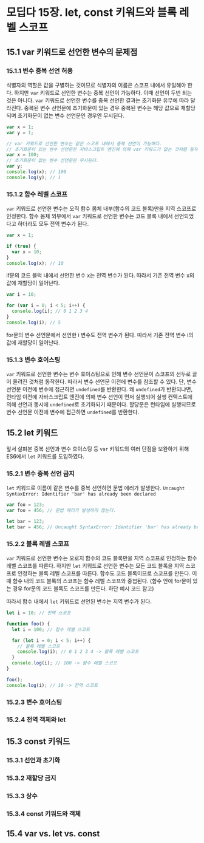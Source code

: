 # 모딥다 15장. let, const 키워드와 블록 레벨 스코프

## 15.1 var 키워드로 선언한 변수의 문제점

### 15.1.1 변수 중복 선언 허용

식별자의 역할은 값을 구별하는 것이므로 식별자의 이름은 스코프 내에서 유일해야 한다. 하지만 `var` 키워드로 선언한 변수는 중복 선언이 가능하다. 이때 선언이 두번 되는 것은 아니다. `var` 키워드로 선언한 변수를 중복 선언한 결과는 초기화문 유무에 따라 달라진다.
중복된 변수 선언문에 초기화문이 있는 경우 중복된 변수는 해당 값으로 재할당되며 초기화문이 없는 변수 선언문인 경우엔 무시된다.

```js
var x = 1;
var y = 1;

// var 키워드로 선언한 변수는 같은 스코프 내에서 중복 선언이 가능하다.
// 초기화문이 있는 변수 선언문은 자바스크립트 엔진에 의해 var 키워드가 없는 것처럼 동작한다. 즉, 재할당이 이뤄진다.
var x = 100;
// 초기화문이 없는 변수 선언문은 무시된다.
var y;
console.log(x); // 100
console.log(y); // 1
```

### 15.1.2 함수 레벨 스코프

`var` 키워드로 선언한 변수는 오직 함수 몸체 내부(함수의 코드 블록)만을 지역 스코프로 인정한다. 함수 몸체 외부에서 `var` 키워드로 선언한 변수는 코드 블록 내에서 선언되었다고 하더라도 모두 전역 변수가 된다.

```js
var x = 1;

if (true) {
  var x = 10;
}
console.log(x); // 10
```

if문의 코드 블럭 내에서 선언한 변수 x는 전역 변수가 된다. 따라서 기존 전역 변수 x의 값에 재할당이 일어난다.

```js
var i = 10;

for (var i = 0; i < 5; i++) {
  console.log(i); // 0 1 2 3 4
}
console.log(i); // 5
```

for문의 변수 선언문에서 선언한 i 변수도 전역 변수가 된다. 따라서 기존 전역 변수 i의 값에 재할당이 일어난다.

### 15.1.3 변수 호이스팅

`var` 키워드로 선언한 변수는 변수 호이스팅으로 인해 변수 선언문이 스코프의 선두로 끌어 올려진 것처럼 동작한다. 따라서 변수 선언문 이전에 변수를 참조할 수 있다. 단, 변수 선언문 이전에 변수에 접근하면 `undefined`를 반환한다.
왜 `undefined`가 반환되냐면, 런타임 이전에 자바스크립트 엔진에 의해 변수 선언이 먼저 실행되어 실행 컨텍스트에 의해 선언과 동시에 `undefined`로 초기화되기 때문이다. 할당문은 런타임에 실행되므로 변수 선언문 이전에 변수에 접근하면 `undefined`를 반환한다.

## 15.2 let 키워드

앞서 살펴본 중복 선언과 변수 호이스팅 등 `var` 키워드의 여러 단점을 보완하기 위해 ES6에서 `let` 키워드를 도입하였다.

### 15.2.1 변수 중복 선언 금지

`let` 키워드로 이름이 같은 변수를 중복 선언하면 문법 에러가 발생한다.
`Uncaught SyntaxError: Identifier 'bar' has already been declared`

```js
var foo = 123;
var foo = 456; // 문법 에러가 발생하지 않는다.

let bar = 123;
let bar = 456; // Uncaught SyntaxError: Identifier 'bar' has already been declared
```

### 15.2.2 블록 레벨 스코프

`var` 키워드로 선언한 변수는 오로지 함수의 코드 블록만을 지역 스코프로 인정하는 함수 레벨 스코프를 따른다.
하지만 `let` 키워드로 선언한 변수는 모든 코드 블록을 지역 스코프로 인정하는 블록 레벨 스코프를 따른다. 함수도 코드 블록이므로 스코프를 만든다. 이 때 함수 내의 코드 블록의 스코프는 함수 레벨 스코프와 중첩된다. (함수 안에 for문이 있는 경우 for문의 코드 블록도 스코프를 만든다. 하단 예시 코드 참고)

따라서 함수 내에서 `let` 키워드로 선언된 변수는 지역 변수가 된다.

```js
let i = 10; // 전역 스코프

function foo() {
  let i = 100; // 함수 레벨 스코프

  for (let i = 0; i < 5; i++) {
    // 블록 레벨 스코프
    console.log(i); // 0 1 2 3 4 -> 블록 레벨 스코프
  }
  console.log(i); // 100 -> 함수 레벨 스코프
}

foo();
console.log(i); // 10 -> 전역 스코프
```

### 15.2.3 변수 호이스팅

### 15.2.4 전역 객체와 let

## 15.3 const 키워드

### 15.3.1 선언과 초기화

### 15.3.2 재할당 금지

### 15.3.3 상수

### 15.3.4 const 키워드와 객체

## 15.4 var vs. let vs. const

```

```
